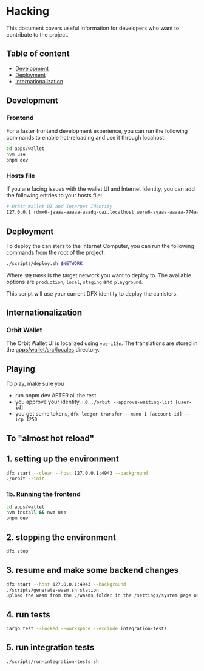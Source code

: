 # Hacking

This document covers useful information for developers who want to contribute to the project.

## Table of content

- [Development](#development)
- [Deployment](#deployment)
- [Internationalization](#internationalization)

## Development

### Frontend

For a faster frontend development experience, you can run the following commands to enable hot-reloading and use it through locahost:

```sh
cd apps/wallet
nvm use
pnpm dev
```

### Hosts file

If you are facing issues with the wallet UI and Internet Identity, you can add the following entries to your hosts file:

```sh
# Orbit Wallet UI and Internet Identity
127.0.0.1 rdmx6-jaaaa-aaaaa-aaadq-cai.localhost werw6-ayaaa-aaaaa-774aa-cai.localhost
```

## Deployment

To deploy the canisters to the Internet Computer, you can run the following commands from the root of the project:

```bash
./scripts/deploy.sh $NETWORK
```

Where `$NETWORK` is the target network you want to deploy to. The available options are `production`, `local`, `staging` and `playground`.

This script will use your current DFX identity to deploy the canisters.

## Internationalization

### Orbit Wallet

The Orbit Wallet UI is localized using `vue-i18n`. The translations are stored in the [apps/wallet/src/locales](./apps/wallet/src/locales) directory.

## Playing

To play, make sure you

- run pnpm dev AFTER all the rest
- you approve your identity, i.e. `./orbit --approve-waiting-list [user-id]`
- you get some tokens, `dfx ledger transfer --memo 1 [account-id] --icp 1250`

## To "almost hot reload"

## 1. setting up the environment

```sh
dfx start --clean --host 127.0.0.1:4943 --background
./orbit --init
```

### 1b. Running the frontend

```sh
cd apps/wallet
nvm install && nvm use
pnpm dev
```

## 2. stopping the environment

```sh
dfx stop
```

## 3. resume and make some backend changes

```sh
dfx start --host 127.0.0.1:4943 --background
./scripts/generate-wasm.sh station
upload the wasm from the ./wasms folder in the /settings/system page of the orbit wallet
```

## 4. run tests

```sh
cargo test --locked --workspace --exclude integration-tests
```

## 5. run integration tests

```sh
./scripts/run-integration-tests.sh
```
